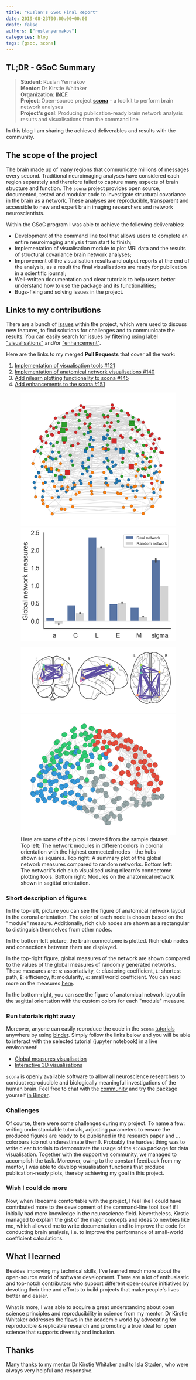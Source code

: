 ```yaml
---
title: "Ruslan's GSoC Final Report"
date: 2019-08-23T00:00:00+00:00
draft: false
authors: ["ruslanyermakov"]
categories: blog
tags: [gsoc, scona]
---
```


## TL;DR - GSoC Summary

> **Student**: Ruslan Yermakov <br>
> **Mentor**: Dr Kirstie Whitaker <br>
> **Organization**: [INCF](https://summerofcode.withgoogle.com/archive/2019/organizations/5347624150892544/) <br>
> **Project**: Open-source project [**scona**](https://github.com/WhitakerLab/scona) - a toolkit to perform brain network analyses <br>
> **Project's goal**: Producing publication-ready brain network analysis results and visualisations from the command line

In this blog I am sharing the achieved deliverables and results with the community.

## The scope of the project

The brain made up of many regions that communicate millions of messages every second.
Traditional neuroimaging analyses have considered each region separately and therefore failed to capture many aspects of brain structure and function.
The `scona` project provides open source, documented, tested and modular code to investigate structural covariance in the brain as a network.
These analyses are reproducible, transparent and accessible to new and expert brain imaging researchers and network neuroscientists.

Within the GSoC program I was able to achieve the following deliverables:
+ Development of the command line tool that allows users to complete an entire neuroimaging analysis from start to finish;
+ Implementation of visualisation module to plot MRI data and the results of structural covariance brain network analyses;
+ Improvement of the visualisation results and output reports at the end of the analysis, as a result the final visualisations are ready for publication in a scientific journal;
+ Well-written documentation and clear tutorials to help users better understand how to use the package and its functionalities;
+ Bugs-fixing and solving issues in the project.

## Links to my contributions

There are a bunch of [issues](https://github.com/WhitakerLab/scona/issues) within the project, which were used to discuss new features, to find solutions for challenges and to communicate the results.
You can easily search for issues by filtering using label ["visualisations"](https://github.com/WhitakerLab/scona/issues?q=is%3Aissue+is%3Aopen+label%3Avisualisations) and/or ["enhancement"](https://github.com/WhitakerLab/scona/issues?q=is%3Aissue+is%3Aopen+label%3Aenhancement).

Here are the links to my merged **Pull Requests** that cover all the work:
1. [Implementation of visualisation tools #121](https://github.com/WhitakerLab/scona/pull/121)
2. [Implementation of anatomical network visualisations #140](https://github.com/WhitakerLab/scona/pull/140)
3. [Add nilearn plotting functionality to scona #145](https://github.com/WhitakerLab/scona/pull/145)
4. [Add enhancements to the scona #151](https://github.com/WhitakerLab/scona/pull/151)

<figure class="half">
  <img src="/images/Ruslan-GSoC/2pic.png" alt="Plot of anatomical network in coronal orientation">
  <img src="/images/Ruslan-GSoC/3pic.png" alt="Figure of global network measures">
</figure>
<figure class="half">
  <img src="/images/Ruslan-GSoC/1pic.png" alt="Plot of connectome with rich-club nodes">
  <img src="/images/Ruslan-GSoC/4pic.png" alt="Plot of anatomical network in sagittal orientation">
  <figcaption>Here are some of the plots I created from the sample dataset.
              Top left: The network modules in different colors in coronal orientation with the highest connected nodes - the hubs - shown as squares.
              Top right: A summary plot of the global network measures compared to random networks.
              Bottom left: The network's rich club visualised using nilearn's connectome plotting tools.
              Bottom right: Modules on the anatomical network shown in sagittal orientation.
  </figcaption>
</figure>

### Short description of figures

In the top-left, picture you can see the figure of anatomical network layout in the coronal orientation.
The color of each node is chosen based on the "module" measure.
Additionally, rich club nodes are shown as a rectangular to distinguish themselves from other nodes.

In the bottom-left picture, the brain connectome is plotted.
Rich-club nodes and connections between them are displayed.

In the top-right figure, global measures of the network are shown compared to the values of the global measures of randomly generated networks.
These measures are: `a`: assortativity, `C`: clustering coefficient, `L`: shortest path, `E`: efficiency, `M`: modularity, `σ`: small world coefficient.
You can read more on the measures [here](https://sites.google.com/site/bctnet/measures/list).

In the bottom-right, you can see the figure of anatomical network layout in the sagittal orientation with the custom colors for each "module" measure.

### Run tutorials right away

Moreover, anyone can easily reproduce the code in the `scona` [tutorials](https://github.com/WhitakerLab/scona/tree/master/tutorials) anywhere by using [binder](https://mybinder.org/).
Simply follow the links below and you will be able to interact with the selected tutorial (jupyter notebook) in a live environment!
+ [Global measures visualisation](https://mybinder.org/v2/gh/WhitakerLab/scona/master?filepath=tutorials%2Fglobal_measures_viz.ipynb)
+ [Interactive 3D visualisations](https://mybinder.org/v2/gh/WhitakerLab/scona/master?filepath=tutorials%2Finteractive_viz_tutorial.ipynb)

`scona` is openly available software to allow all neuroscience researchers to conduct reproducible and biologically meaningful investigations of the human brain.
Feel free to chat with the [community](https://gitter.im/WhitakerLab/scona) and try the package yourself [in Binder](https://mybinder.org/v2/gh/whitakerlab/scona/master?filepath=tutorials%2Ftutorial.ipynb).


### Challenges

Of course, there were some challenges during my project.
To name a few: writing understandable tutorials, adjusting parameters to ensure the produced figures are ready to be published in the research paper and … colorbars (do not underestimate them!).
Probably the hardest thing was to write clear tutorials to demonstrate the usage of the `scona` package for data visualisation.
Together with the supportive community, we managed to accomplish the task.
Moreover, owing to the constant feedback from my mentor, I was able to develop visualisation functions that produce publication-ready plots, thereby achieving my goal in this project.


### Wish I could do more

Now, when I became comfortable with the project, I feel like I could have contributed more to the development of the command-line tool itself if I initially had more knowledge in the neuroscience field.
Nevertheless, Kirstie managed to explain the gist of the major concepts and ideas to newbies like me, which allowed me to write documentation and to improve the code for conducting brain analysis, i.e. to improve the performance of small-world coefficient calculations.


## What I learned

Besides improving my technical skills, I've learned much more about the open-source world of software development.
There are a lot of enthusiastic and top-notch contributors who support different open-source initiatives by devoting their time and efforts to build projects that make people's lives better and easier.

What is more, I was able to acquire a great understanding about open science principles and reproducibility in science from my mentor.
Dr Kirstie Whitaker addresses the flaws in the academic world by advocating for reproducible & replicable research and promoting a true ideal for open science that supports diversity and inclusion.


## Thanks

Many thanks to my mentor Dr Kirstie Whitaker and to Isla Staden, who were always very helpful and responsive.
